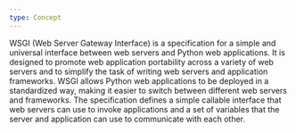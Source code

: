 ```yaml
---
type: Concept
---
```


WSGI (Web Server Gateway Interface) is a specification for a simple and universal interface between web servers and Python web applications. It is designed to promote web application portability across a variety of web servers and to simplify the task of writing web servers and application frameworks. WSGI allows Python web applications to be deployed in a standardized way, making it easier to switch between different web servers and frameworks. The specification defines a simple callable interface that web servers can use to invoke applications and a set of variables that the server and application can use to communicate with each other.